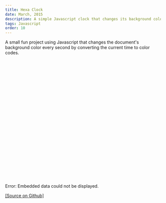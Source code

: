 ```yaml
---
title: Hexa Clock
date: March, 2015
description: A simple Javascript clock that changes its background color with each passing second.
tags: Javascript
order: 10
---
```


A small fun project using Javascript that changes the document's background color every second by converting the current time to color codes.

<object data="../static/timecolor/timeColor.html" width="600" height="400"><embed src="../static/timecolor/timeColor.html" width="600" height="400">Error: Embedded data could not be displayed.</object>

[[Source on Github]](http://github.com/astronomersiva/timeColor/)
